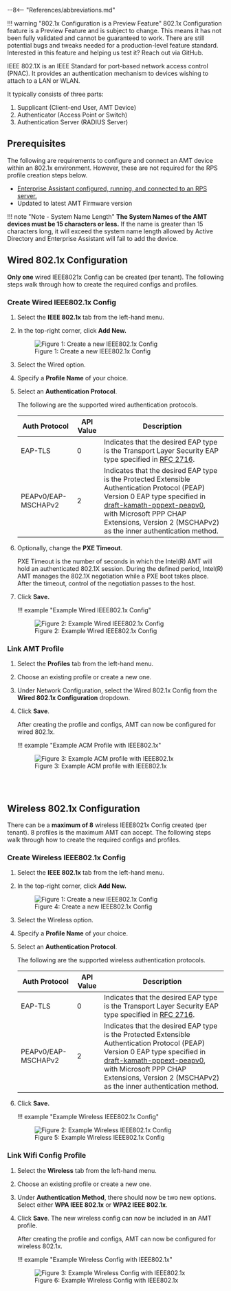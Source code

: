 --8<-- "References/abbreviations.md"

!!! warning "802.1x Configuration is a Preview Feature"
    802.1x Configuration feature is a Preview Feature and is subject to change. This means it has not been fully validated and cannot be guaranteed to work. There are still potential bugs and tweaks needed for a production-level feature standard. Interested in this feature and helping us test it? Reach out via GitHub.

IEEE 802.1X is an IEEE Standard for port-based network access control (PNAC). It provides an authentication mechanism to devices wishing to attach to a LAN or WLAN.

It typically consists of three parts:

1. Supplicant (Client-end User, AMT Device)
2. Authenticator (Access Point or Switch)
3. Authentication Server (RADIUS Server)

## Prerequisites

The following are requirements to configure and connect an AMT device within an 802.1x environment. However, these are not required for the RPS profile creation steps below.

- [Enterprise Assistant configured, running, and connected to an RPS server.](rpsConfiguration.md)
- Updated to latest AMT Firmware version

!!! note "Note - System Name Length"
    **The System Names of the AMT devices must be 15 characters or less.** If the name is greater than 15 characters long, it will exceed the system name length allowed by Active Directory and Enterprise Assistant will fail to add the device.

## Wired 802.1x Configuration

**Only one** wired IEEE8021x Config can be created (per tenant). The following steps walk through how to create the required configs and profiles.

### Create Wired IEEE802.1x Config

1. Select the **IEEE 802.1x** tab from the left-hand menu.

2. In the top-right corner, click **Add New.**
     <figure class="figure-image">
     <img src="..\..\..\..\assets\images\RPS_New8021xConfig.png" alt="Figure 1: Create a new IEEE802.1x Config">
     <figcaption>Figure 1: Create a new IEEE802.1x Config</figcaption>
     </figure>

3. Select the Wired option.

4. Specify a **Profile Name** of your choice.

5. Select an **Authentication Protocol**.

    The following are the supported wired authentication protocols.

    |Auth Protocol          | API Value | Description                              |
    | --------------------- | --------- | ---------------------------------------- |
    |EAP-TLS                | 0         | Indicates that the desired EAP type is the Transport Layer Security EAP type specified in [RFC 2716](https://www.rfc-editor.org/rfc/rfc2716).                |
    |PEAPv0/EAP-MSCHAPv2    | 2         | Indicates that the desired EAP type is the Protected Extensible Authentication Protocol (PEAP) Version 0 EAP type specified in [draft-kamath-pppext-peapv0](https://tools.ietf.org/html/draft-kamath-pppext-peapv0-00), with Microsoft PPP CHAP Extensions, Version 2 (MSCHAPv2) as the inner authentication method.     |

6. Optionally, change the **PXE Timeout**.

    PXE Timeout is the number of seconds in which the Intel(R) AMT will hold an authenticated 802.1X session. During the defined period, Intel(R) AMT manages the 802.1X negotiation while a PXE boot takes place. After the timeout, control of the negotiation passes to the host.

7. Click **Save.**
    
    !!! example "Example Wired IEEE802.1x Config"
        <figure class="figure-image">
        <img src="..\..\..\..\assets\images\RPS_Create8021xConfig.png" alt="Figure 2: Example Wired IEEE802.1x Config">
        <figcaption>Figure 2: Example Wired IEEE802.1x Config</figcaption>
        </figure>

### Link AMT Profile

1. Select the **Profiles** tab from the left-hand menu.

2. Choose an existing profile or create a new one.

3. Under Network Configuration, select the Wired 802.1x Config from the **Wired 802.1x Configuration** dropdown.

4. Click **Save**.

    After creating the profile and configs, AMT can now be configured for wired 802.1x.

    !!! example "Example ACM Profile with IEEE802.1x"
        <figure class="figure-image">
        <img src="..\..\..\..\assets\images\RPS_CreateProfile_8021x.png" alt="Figure 3: Example ACM profile with IEEE802.1x">
        <figcaption>Figure 3: Example ACM profile with IEEE802.1x</figcaption>
        </figure>

<br><br>

## Wireless 802.1x Configuration

There can be a **maximum of 8** wireless IEEE8021x Config created (per tenant). 8 profiles is the maximum AMT can accept. The following steps walk through how to create the required configs and profiles.

### Create Wireless IEEE802.1x Config

1. Select the **IEEE 802.1x** tab from the left-hand menu.

2. In the top-right corner, click **Add New.**
     <figure class="figure-image">
     <img src="..\..\..\..\assets\images\RPS_New8021xConfig.png" alt="Figure 1: Create a new IEEE802.1x Config">
     <figcaption>Figure 4: Create a new IEEE802.1x Config</figcaption>
     </figure>

3. Select the Wireless option.

4. Specify a **Profile Name** of your choice.

5. Select an **Authentication Protocol**.

    The following are the supported wireless authentication protocols.

    |Auth Protocol          | API Value | Description                              |
    | --------------------- | --------- | ---------------------------------------- |
    |EAP-TLS                | 0         | Indicates that the desired EAP type is the Transport Layer Security EAP type specified in [RFC 2716](https://www.rfc-editor.org/rfc/rfc2716).                |
    |PEAPv0/EAP-MSCHAPv2    | 2         | Indicates that the desired EAP type is the Protected Extensible Authentication Protocol (PEAP) Version 0 EAP type specified in [draft-kamath-pppext-peapv0](https://tools.ietf.org/html/draft-kamath-pppext-peapv0-00), with Microsoft PPP CHAP Extensions, Version 2 (MSCHAPv2) as the inner authentication method.    |

6. Click **Save.**
    
    !!! example "Example Wireless IEEE802.1x Config"
        <figure class="figure-image">
        <img src="..\..\..\..\assets\images\RPS_Create8021xWireless.png" alt="Figure 2: Example Wireless IEEE802.1x Config">
        <figcaption>Figure 5: Example Wireless IEEE802.1x Config</figcaption>
        </figure>

### Link Wifi Config Profile

1. Select the **Wireless** tab from the left-hand menu.

2. Choose an existing profile or create a new one.

3. Under **Authentication Method**, there should now be two new options. Select either **WPA IEEE 802.1x** or **WPA2 IEEE 802.1x**.

4. Click **Save**. The new wireless config can now be included in an AMT profile.

    After creating the profile and configs, AMT can now be configured for wireless 802.1x.

    !!! example "Example Wireless Config with IEEE802.1x"
        <figure class="figure-image">
        <img src="..\..\..\..\assets\images\RPS_CreateWireless_8021xconfig.png" alt="Figure 3: Example Wireless Config with IEEE802.1x">
        <figcaption>Figure 6: Example Wireless Config with IEEE802.1x</figcaption>
        </figure>

